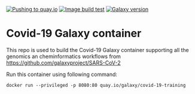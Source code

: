 [![Pushing to quay.io](https://github.com/ELIXIR-Belgium/covid-19-galaxy-container/workflows/Pushing%20to%20quay.io/badge.svg?branch=master&event=push)](https://github.com/ELIXIR-Belgium/covid-19-galaxy-container/actions?query=workflow%3A%22Pushing+to+quay.io%22) 
[![Image build test](https://github.com/ELIXIR-Belgium/covid-19-galaxy-container/workflows/Image%20build%20test/badge.svg)](https://github.com/ELIXIR-Belgium/covid-19-galaxy-container/actions?query=workflow%3A%22Image+build+test%22)
[![Galaxy version](https://img.shields.io/badge/Galaxy%20version-20.05-blue)](https://github.com/bgruening/docker-galaxy-stable/tree/20.05)

# Covid-19 Galaxy container
This repo is used to build the Covid-19 Galaxy container supporting all the genomics an cheminformatics workflows from https://github.com/galaxyproject/SARS-CoV-2


Run this container using following command:

```
docker run --privileged -p 8080:80 quay.io/galaxy/covid-19-training
```
